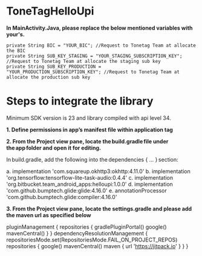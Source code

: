 # ToneTagHelloUpi

**In MainActivity.Java, please replace the below mentioned variables with your's.**

    private String BIC = "YOUR_BIC"; //Request to Tonetag Team at allocate the BIC
    private String SUB_KEY_STAGING = "YOUR_STAGING_SUBSCRIPTION_KEY"; //Request to Tonetag Team at allocate the staging sub key
    private String SUB_KEY_PRODUCTION = "YOUR_PRODUCTION_SUBSCRIPTION_KEY"; //Request to Tonetag Team at allocate the production sub key


# Steps to integrate the library
Minimum SDK version is 23 and library compiled with api level 34.

**1. Define permissions in app’s manifest file within application tag**
<uses-permission android:name="android.permission.INTERNET" /> 
<uses-permission android:name="android.permission.RECORD_AUDIO" /> 
<uses-permission android:name="android.permission.READ_CONTACTS" /> 

**2. From the Project view pane, locate the build.gradle file under the **app** folder and open it for editing.**

In build.gradle, add the following into the dependencies { ... } section: 

a. implementation 'com.squareup.okhttp3:okhttp:4.11.0' 
b. implementation 'org.tensorflow:tensorflow-lite-task-audio:0.4.4' 
c. implementation 'org.bitbucket.team_android_apps:helloupi:1.0.0'
d. implementation 'com.github.bumptech.glide:glide:4.16.0' 
e. annotationProcessor 'com.github.bumptech.glide:compiler:4.16.0' 

**3. From the Project view pane, locate the settings.gradle and please add the maven url as specified below**

pluginManagement {
    repositories {
        gradlePluginPortal()
        google()
        mavenCentral()
    }
}
dependencyResolutionManagement {
    repositoriesMode.set(RepositoriesMode.FAIL_ON_PROJECT_REPOS)
    repositories {
        google()
        mavenCentral()
        maven { url 'https://jitpack.io' }
    }
}
